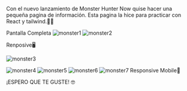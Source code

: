 Con el nuevo lanzamiento de Monster Hunter Now quise hacer una pequeña pagina de información. Esta pagina la hice para practicar con React y tailwind.👨‍💻

Pantalla Completa
![monster1](https://github.com/DiegoBraseroSanchez/Monster-Hunter/assets/129300180/6ea33bd8-0d3d-4321-acac-6a3140fce908)
![monster2](https://github.com/DiegoBraseroSanchez/Monster-Hunter/assets/129300180/22df944d-11da-4fb3-863f-57f9671439dd)

Renposive🖥️

![monster3](https://github.com/DiegoBraseroSanchez/Monster-Hunter/assets/129300180/e1fa7ea1-ae6c-4e3f-adeb-7d3f0bb28e8d)

![monster4](https://github.com/DiegoBraseroSanchez/Monster-Hunter/assets/129300180/a92003a5-7b37-4561-80fc-54e8ff5f8d9c)
![monster5](https://github.com/DiegoBraseroSanchez/Monster-Hunter/assets/129300180/bcdf5696-a8fd-47fe-97c7-111c3fc7ded0)
![monster6](https://github.com/DiegoBraseroSanchez/Monster-Hunter/assets/129300180/103b6f91-7231-4c05-8064-a5aec55893cc)
![monster7](https://github.com/DiegoBraseroSanchez/Monster-Hunter/assets/129300180/b3302263-4d0a-49aa-a003-cdf7a47ba76f)
Responsive Mobile📱

¡ESPERO QUE TE GUSTE! 🤓

